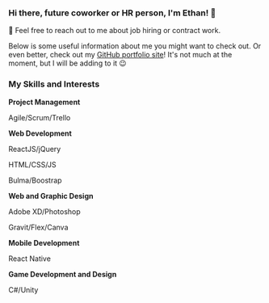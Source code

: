 ### Hi there, future coworker or HR person, I'm Ethan! 👋

💬 Feel free to reach out to me about job hiring or contract work.

Below is some useful information about me you might want to check out. Or even better, check out my [GitHub portfolio site](https://tomrich01.github.io/TomRich01/)! It's not much at the moment, but I will be adding to it :wink:

### My Skills and Interests

**Project Management**

Agile/Scrum/Trello

**Web Development**

ReactJS/jQuery

HTML/CSS/JS

Bulma/Boostrap

**Web and Graphic Design**

Adobe XD/Photoshop

Gravit/Flex/Canva

**Mobile Development**

React Native

**Game Development and Design**

C#/Unity


<!--
**TomRich01/TomRich01** is a ✨ _special_ ✨ repository because its `README.md` (this file) appears on your GitHub profile.

Here are some ideas to get you started:

- 🔭 I’m currently working on ...
- 🌱 I’m currently learning ...
- 👯 I’m looking to collaborate on ...
- 🤔 I’m looking for help with ...
- 💬 Ask me about ...
- 📫 How to reach me: ...
- 😄 Pronouns: ...
- ⚡ Fun fact: ...
-->
